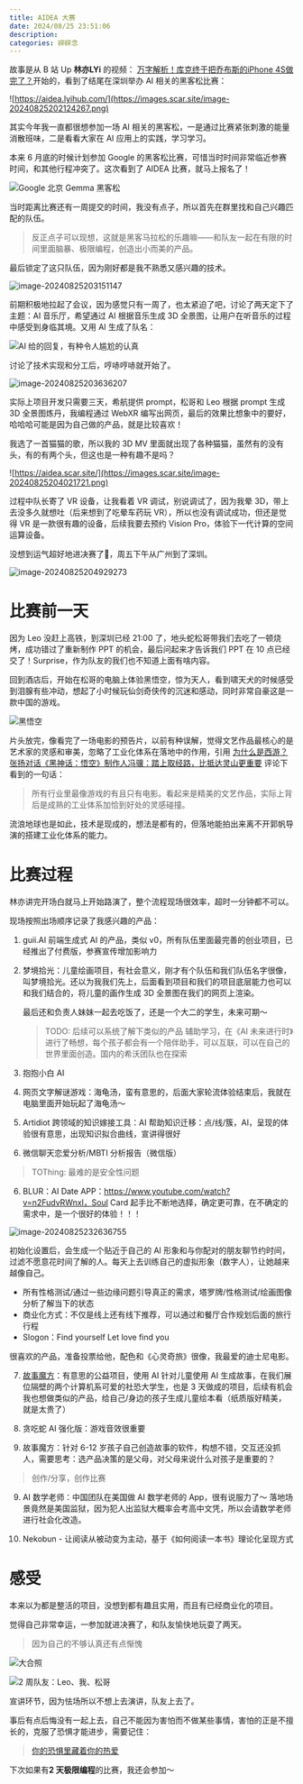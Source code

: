 ```yaml
---
title: AIDEA 大赛
date: 2024/08/25 23:51:06
description:
categories: 碎碎念
---
```

故事是从 B 站 Up **林亦LYi** 的视频： [万字解析！库克终于把乔布斯的iPhone 4S做完了？](https://www.bilibili.com/video/BV1Jx4y1s7W8/?spm_id_from=333.976.0.0&vd_source=5bef9f029d9d84b450be299409947c15)开始的，看到了结尾在深圳举办 AI 相关的黑客松比赛：

![https://aidea.lyihub.com/](https://images.scar.site/image-20240825202124267.png)

其实今年我一直都很想参加一场 AI 相关的黑客松，一是通过比赛紧张刺激的能量消散班味，二是看看大家在 AI 应用上的实践，学习学习。

本来 6 月底的时候计划参加 Google 的黑客松比赛，可惜当时时间非常临近参赛时间，和其他行程冲突了。这次看到了 AIDEA 比赛，就马上报名了！

![Google 北京 Gemma 黑客松](https://images.scar.site/image-20240825202948302.png)



当时距离比赛还有一周提交的时间，我没有点子，所以首先在群里找和自己兴趣匹配的队伍。

>  反正点子可以现想，这就是黑客马拉松的乐趣嘛——和队友一起在有限的时间里面脑暴、极限编程，创造出小而美的产品。

最后锁定了这只队伍，因为刚好都是我不熟悉又感兴趣的技术。

![image-20240825203151147](https://images.scar.site/image-20240825203151147.png)

前期积极地拉起了会议，因为感觉只有一周了，也太紧迫了吧，讨论了两天定下了主题：AI 音乐厅，希望通过 AI 根据音乐生成 3D 全景图，让用户在听音乐的过程中感受到身临其境。又用 AI 生成了队名：

![AI 给的回复，有种令人尴尬的认真](https://images.scar.site/image-20240825204706347.png)

讨论了技术实现和分工后，哼哧哼哧就开始了。

![image-20240825203636207](https://images.scar.site/image-20240825203636207.png)

实际上项目开发只需要三天，希航提供 prompt，松哥和 Leo 根据 prompt 生成 3D 全景图炼丹，我编程通过 WebXR 编写出网页，最后的效果比想象中的要好，哈哈哈可能是因为自己做的产品，就是比较喜欢！

我选了一首猫猫的歌，所以我的 3D MV 里面就出现了各种猫猫，虽然有的没有头，有的有两个头，但这也是一种有趣不是吗？

![https://aidea.scar.site/](https://images.scar.site/image-20240825204021721.png)

过程中队长寄了 VR 设备，让我看着 VR 调试，别说调试了，因为我晕 3D，带上去没多久就想吐（后来想到了吃晕车药玩 VR），所以也没有调试成功，但还是觉得 VR 是一款很有趣的设备，后续我要去预约 Vision Pro，体验下一代计算的空间运算设备。

没想到运气超好地进决赛了🌈，周五下午从广州到了深圳。

![image-20240825204929273](https://images.scar.site/image-20240825204929273.png)

# 比赛前一天

因为 Leo 没赶上高铁，到深圳已经 21:00 了，地头蛇松哥带我们去吃了一顿烧烤，成功错过了重新制作 PPT 的机会，最后问起来才告诉我们 PPT 在 10 点已经交了！Surprise，作为队友的我们也不知道上面有啥内容。

回到酒店后，开始在松哥的电脑上体验黑悟空，惊为天人，看到啸天犬的时候感受到泪腺有些冲动，想起了小时候玩仙剑奇侠传的沉迷和感动，同时非常自豪这是一款中国的游戏。

![黑悟空](https://images.scar.site/img_v3_02e3_0b6302c3-f8f1-405e-8055-aba891c1cadg.jpg)

片头放完，像看完了一场电影的预告片，以前有种误解，觉得文艺作品最核心的是艺术家的灵感和审美，忽略了工业化体系在落地中的作用，引用 [为什么是西游？张扬对话《黑神话：悟空》制作人冯骥：踏上取经路，比抵达灵山更重要](https://www.bilibili.com/video/BV1zy411e7Bd/?buvid=Y74BA5755275F78B410384BC86B5CFA8F931&is_story_h5=false&mid=Kz1JvX2sJnA1zfI3Kuzm3w%3D%3D&p=1&plat_id=116&share_from=ugc&share_medium=iphone&share_plat=ios&share_session_id=E342637B-7809-4CF3-A168-C9B76D57B7E0&share_source=COPY&share_tag=s_i&spmid=united.player-video-detail.0.0&timestamp=1724591111&unique_k=9fRKrjI&up_id=473837611&vd_source=5bef9f029d9d84b450be299409947c15) 评论下看到的一句话：

> 所有行业里最像游戏的有且只有电影。看起来是精美的文艺作品，实际上背后是成熟的工业体系加恰到好处的灵感碰撞。

流浪地球也是如此，技术是现成的，想法是都有的，但落地能拍出来离不开郭帆导演的搭建工业化体系的能力。


# 比赛过程
林亦讲完开场白就马上开始路演了，整个流程现场很效率，超时一分钟都不可以。

现场按照出场顺序记录了我感兴趣的产品：

1. guii.AI 前端生成式 AI 的产品，类似 v0，所有队伍里面最完善的创业项目，已经推出了付费版，参赛宣传增加影响力

2. 梦境拾光：儿童绘画项目，有社会意义，刚才有个队伍和我们队伍名字很像，叫梦境拾光。还以为我我们先上，后面看到项目和我们的项目底层能力也可以和我们结合的，将儿童的画作生成 3D 全景图在我们的网页上渲染。

   最后还和负责人妹妹一起去吃饭了，还是一个大二的学生，未来可期～

   > TODO: 后续可以系统了解下类似的产品
   辅助学习，在《AI 未来进行时》进行了畅想，每个孩子都会有一个陪伴助手，可以互联，可以在自己的世界里面创造。国内的希沃团队也在探索

3. 抱抱小白 AI

4. 网页文字解谜游戏：海龟汤，蛮有意思的，后面大家轮流体验结束后，我就在电脑里面开始玩起了海龟汤～

5. Artidiot 跨领域的知识嫁接工具：AI 帮助知识迁移：点/线/簇，AI，呈现的体验很有意思，出现知识拟合曲线，宣讲得很好

6. 微信聊天恋爱分析/MBTI 分析报告（微信版）

> TOThing: 最难的是安全性问题
>
6. BLUR：AI Date APP：https://www.youtube.com/watch?v=n2FudvRWnxI，Soul Card 起手比不断地选择，确定更可靠，在不确定的需求中，是一个很好的体验！！！

![image-20240825232636755](https://images.scar.site/image-20240825232636755.png)

初始化设置后，会生成一个贴近于自己的 AI 形象和与你配对的朋友聊节约时间，过滤不愿意花时间了解的人。每天上去训练自己的虚拟形象（数字人），让她越来越像自己。

* 所有性格测试/通过一些边缘问题引导真正的需求，塔罗牌/性格测试/绘画图像分析了解当下的状态
* 商业化方式：不仅是线上还有线下推荐，可以通过和餐厅合作规划后面的旅行行程
* Slogon：Find yourself Let love find you

很喜欢的产品，准备投票给他，配色和《心灵奇旅》很像，我最爱的迪士尼电影。

7. [故事魔方](https://lag410zsdtc.feishu.cn/docx/MSrMdncBbo7RYixnfprckrIAnVg)：有意思的公益项目，使用 AI 针对儿童使用 AI 生成故事，在我们展位隔壁的两个计算机系可爱的社恐大学生，也是 3 天做成的项目，后续有机会我也想做类似的产品，给自己/身边的孩子生成儿童绘本看（纸质版好精美，就是太贵了）
8. 贪吃蛇 AI 强化版：游戏音效很重要

8. 故事魔方：针对 6-12 岁孩子自己创造故事的软件，构想不错，交互还没抓人，需要思考：选产品决策的是父母，对父母来说什么对孩子是重要的？

>  创作/分享，创作比赛
9. AI 数学老师：中国团队在美国做 AI 数学老师的 App，很有说服力了～ 落地场景竟然是美国监狱，因为犯人出监狱大概率会考高中文凭，所以会请数学老师进行社会化改造。

10. Nekobun - 让阅读从被动变为主动，基于《如何阅读一本书》理论化呈现方式

# 感受
本来以为都是整活的项目，没想到都有趣且实用，而且有已经商业化的项目。

觉得自己非常幸运，一参加就进决赛了，和队友愉快地玩耍了两天。

>  因为自己的不够认真还有点惭愧

![大合照](https://images.scar.site/AYI05342-opq3179502829.jpg)

![2 周队友：Leo、我、松哥](https://images.scar.site/image-20240825234412108.png)

宣讲环节，因为怯场所以不想上去演讲，队友上去了。

事后有点后悔没有一起上去，自己不能因为害怕而不做某些事情，害怕的正是不擅长的，克服了恐惧才能进步，需要记住：

> [你的恐惧里藏着你的热爱](https://www.bilibili.com/video/BV1rxWDehEjt/?buvid=Y74BA5755275F78B410384BC86B5CFA8F931&from_spmid=search.search-result.0.0&is_story_h5=false&mid=Kz1JvX2sJnA1zfI3Kuzm3w%3D%3D&p=1&plat_id=116&share_from=ugc&share_medium=iphone&share_plat=ios&share_session_id=79BE2CA5-E548-4DC0-AFCB-88970129E10A&share_source=COPY&share_tag=s_i&spmid=united.player-video-detail.0.0&timestamp=1724587887&unique_k=O834lwK&up_id=1116457573&vd_source=5bef9f029d9d84b450be299409947c15)

下次如果有**2 天极限编程**的比赛，我还会参加～

